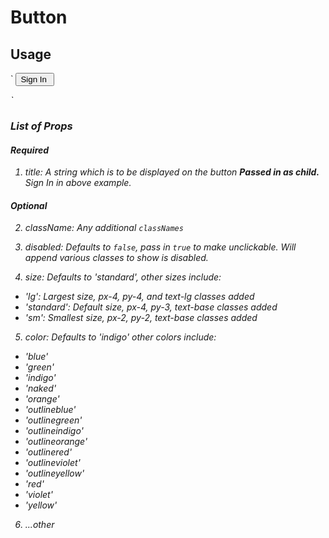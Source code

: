 # Button

## Usage

`
  <Button>
    Sign In&nbsp;<i className="fas fa-sign-in-alt" />
  </Button>

`
### List of Props
#### Required
1. title: A string which is to be displayed on the button
**Passed in as child.** *Sign In* in above example.

#### Optional
2. className: 
Any additional `classNames`

3. disabled:
Defaults to `false`, pass in `true` to make unclickable. 
Will append various classes to show is disabled.

4. size:
Defaults to 'standard', other sizes include:  
- 'lg': Largest size, px-4, py-4, and text-lg classes added
- 'standard': Default size, px-4, py-3, text-base classes added
- 'sm': Smallest size, px-2, py-2, text-base classes added

5. color:
Defaults to 'indigo' other colors include:  
-  'blue'
-  'green'
-  'indigo'
-  'naked'
-  'orange'
-  'outlineblue'
-  'outlinegreen'
-  'outlineindigo'
-  'outlineorange'
-  'outlinered'
-  'outlineviolet'
-  'outlineyellow'
-  'red'
-  'violet'
-  'yellow'

6. ...other
